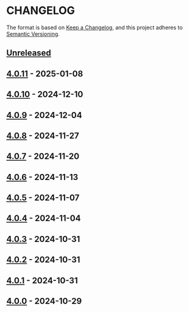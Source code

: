 # CHANGELOG
The format is based on [Keep a Changelog](https://keepachangelog.com/), and this project adheres to [Semantic Versioning](https://semver.org/).

## [Unreleased]

## [4.0.11] - 2025-01-08

## [4.0.10] - 2024-12-10

## [4.0.9] - 2024-12-04

## [4.0.8] - 2024-11-27

## [4.0.7] - 2024-11-20

## [4.0.6] - 2024-11-13

## [4.0.5] - 2024-11-07

## [4.0.4] - 2024-11-04

## [4.0.3] - 2024-10-31

## [4.0.2] - 2024-10-31

## [4.0.1] - 2024-10-31

## [4.0.0] - 2024-10-29

[Unreleased]: https://gitlab.gpf-tech.ign.fr/geoplateforme/geocodage/geocodeur/-/compare/v4.0.11...main
[4.0.11]: https://gitlab.gpf-tech.ign.fr/geoplateforme/geocodage/geocodeur/-/compare/v4.0.10...v4.0.11
[4.0.10]: https://gitlab.gpf-tech.ign.fr/geoplateforme/geocodage/geocodeur/-/compare/v4.0.9...v4.0.10
[4.0.9]: https://gitlab.gpf-tech.ign.fr/geoplateforme/geocodage/geocodeur/-/compare/v4.0.8...v4.0.9
[4.0.8]: https://gitlab.gpf-tech.ign.fr/geoplateforme/geocodage/geocodeur/-/compare/v4.0.7...v4.0.8
[4.0.7]: https://gitlab.gpf-tech.ign.fr/geoplateforme/geocodage/geocodeur/-/compare/v4.0.6...v4.0.7
[4.0.6]: https://gitlab.gpf-tech.ign.fr/geoplateforme/geocodage/geocodeur/-/compare/v4.0.5...v4.0.6
[4.0.5]: https://gitlab.gpf-tech.ign.fr/geoplateforme/geocodage/geocodeur/-/compare/v4.0.4...v4.0.5
[4.0.4]: https://gitlab.gpf-tech.ign.fr/geoplateforme/geocodage/geocodeur/-/compare/v4.0.3...v4.0.4
[4.0.3]: https://gitlab.gpf-tech.ign.fr/geoplateforme/geocodage/geocodeur/-/compare/v4.0.2...v4.0.3
[4.0.2]: https://gitlab.gpf-tech.ign.fr/geoplateforme/geocodage/geocodeur/-/compare/v4.0.1...v4.0.2
[4.0.1]: https://gitlab.gpf-tech.ign.fr/geoplateforme/geocodage/geocodeur/-/compare/v4.0.0...v4.0.1
[4.0.0]: https://gitlab.gpf-tech.ign.fr/geoplateforme/geocodage/geocodeur/-/tags/v4.0.0
